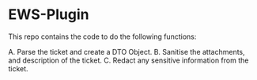 # EWS-Plugin
This repo contains the code to do the following functions:

A. Parse the ticket and create a DTO Object.
B. Sanitise the attachments, and description of the ticket.
C. Redact any sensitive information from the ticket.
